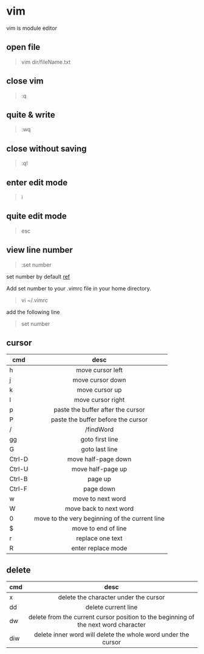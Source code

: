 # vim

vim is module editor

## open file

> vim dir/fileName.txt

## close vim

> :q

## quite & write

> :wq

## close without saving

> :q!

## enter edit mode

> i

## quite edit mode

> esc

## view line number

> :set number

set number by default
[ref](https://vim.fandom.com/wiki/Open_vimrc_file)

Add set number to your .vimrc file in your home directory.

> vi ~/.vimrc

add the following line

> set number

## cursor

| cmd    |                      desc                      |
| ------ | :--------------------------------------------: |
| h      |                move cursor left                |
| j      |                move cursor down                |
| k      |                 move cursor up                 |
| l      |               move cursor right                |
| p      |       paste the buffer after the cursor        |
| P      |       paste the buffer before the cursor       |
| /      |                   /findWord                    |
| gg     |                goto first line                 |
| G      |                 goto last line                 |
| Ctrl-D |              move half-page down               |
| Ctrl-U |               move half-page up                |
| Ctrl-B |                    page up                     |
| Ctrl-F |                   page down                    |
| w      |               move to next word                |
| W      |             move back to next word             |
| 0      | move to the very beginning of the current line |
| $      |              move to end of line               |
| r      |                replace one text                |
| R      |               enter replace mode               |

## delete

| cmd |                                        desc                                         |
| --- | :---------------------------------------------------------------------------------: |
| x   |                        delete the character under the cursor                        |
| dd  |                                 delete current line                                 |
| dw  | delete from the current cursor position to the beginning of the next word character |
| diw |            delete inner word will delete the whole word under the cursor            |
